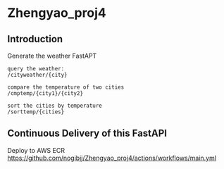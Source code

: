 # Zhengyao_proj4

## Introduction
Generate the weather FastAPT

```
query the weather:
/cityweather/{city}
```

```
compare the temperature of two cities
/cmptemp/{city1}/{city2}
```

```
sort the cities by temperature 
/sorttemp/{cities}
```

## Continuous Delivery of this FastAPI
Deploy to AWS ECR
https://github.com/nogibjj/Zhengyao_proj4/actions/workflows/main.yml
